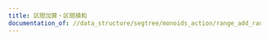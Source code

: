 ```yaml
---
title: 区間加算・区間積和
documentation_of: //data_structure/segtree/monoids_action/range_add_range_product_sum.py
---
```

